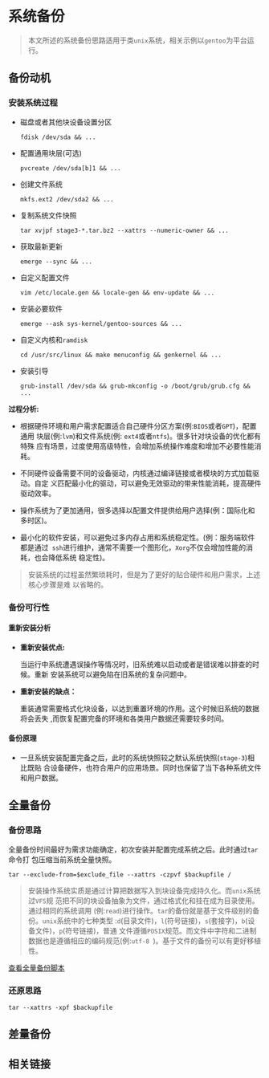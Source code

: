 # 系统备份

> 本文所述的系统备份思路适用于类`unix`系统，相关示例以`gentoo`为平台运行。

## 备份动机

### 安装系统过程

-   磁盘或者其他块设备设置分区

    ```
    fdisk /dev/sda && ...
    ```

-   配置通用块层(可选)

    ```
    pvcreate /dev/sda[b]1 && ...
    ```

-   创建文件系统

    ```
    mkfs.ext2 /dev/sda2 && ...
    ```

-   复制系统文件快照

    ```
    tar xvjpf stage3-*.tar.bz2 --xattrs --numeric-owner && ...
    ```

-   获取最新更新

    ```
    emerge --sync && ...
    ```

-   自定义配置文件

    ```
    vim /etc/locale.gen && locale-gen && env-update && ...
    ```

-  安装必要软件

    ```
    emerge --ask sys-kernel/gentoo-sources && ...
    ```

-   自定义内核和`ramdisk`

    ```
    cd /usr/src/linux && make menuconfig && genkernel && ...
    ```

-   安装引导

    ```
    grub-install /dev/sda && grub-mkconfig -o /boot/grub/grub.cfg && ...
    ```

**过程分析:**

-   根据硬件环境和用户需求配置适合自己硬件分区方案(例:`BIOS`或者`GPT`)，配置通用
    块层(例:`lvm`)和文件系统(例: `ext4`或者`ntfs`)。很多针对块设备的优化都有特殊
    应有场景，过度使用高级特性，会增加系统操作难度和增加不必要性能消耗。

-   不同硬件设备需要不同的设备驱动，内核通过编译链接或者模块的方式加载驱动。自定
    义匹配最小化的驱动，可以避免无效驱动的带来性能消耗，提高硬件驱动效率。

-   操作系统为了更加通用，很多选择以配置文件提供给用户选择(例：国际化和多时区)。

-   最小化的软件安装，可以避免过多内存占用和系统稳定性。(例：服务端软件都是通过`
    ssh`进行维护，通常不需要一个图形化，`Xorg`不仅会增加性能的消耗，也会降低系统
    稳定性)。

> 安装系统的过程虽然繁琐耗时，但是为了更好的贴合硬件和用户需求，上述核心步骤是难
> 以省略的。

### 备份可行性

#### 重新安装分析

-   **重新安装优点:**

    当运行中系统遭遇误操作等情况时，旧系统难以启动或者是错误难以排查的时候。重新
    安装系统可以避免陷在旧系统的复杂问题中。

-   **重新安装的缺点：**

    重装通常需要格式化块设备，以达到重置环境的作用。这个时候旧系统的数据将会丢失
    ,而恢复配置完备的环境和各类用户数据还需要较多时间。

#### 备份原理

-   一旦系统安装配置完备之后，此时的系统快照较之默认系统快照(`stage-3`)相比既贴
    合设备硬件，也符合用户的应用场景。同时也保留了当下各种系统文件和用户数据。

## 全量备份

### 备份思路

全量备份时间最好为需求功能确定，初次安装并配置完成系统之后。此时通过`tar`命令打
包压缩当前系统全量快照。

```
tar --exclude-from=$exclude_file --xattrs -czpvf $backupfile /
```

> 安装操作系统实质是通过计算把数据写入到块设备完成持久化。而`unix`系统过`VFS`规
> 范把不同的块设备抽象为文件，通过格式化和挂在成为目录使用。通过相同的系统调用
> (例:`read`)进行操作。`tar`的备份就是基于文件级别的备份。`unix`系统中的七种类型
> :`d`(目录文件)，`l`(符号链接)，`s`(套接字)，`b`(设备文件)，`p`(符号链接)，普通
> 文件遵循`POSIX`规范。而文件中字符和二进制数据也是遵循相应的编码规范(例:`utf-8
> `)。基于文件的备份可以有更好移植性。

[查看全量备份脚本](https://raw.githubusercontent.com/crux-wild/system-backup/master/full-system-backup)

### 还原思路

```
tar --xattrs -xpf $backupfile
```

## 差量备份

## 相关链接


